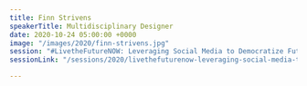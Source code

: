```yaml
---
title: Finn Strivens
speakerTitle: Multidisciplinary Designer
date: 2020-10-24 05:00:00 +0000
image: "/images/2020/finn-strivens.jpg"
session: "#LivetheFutureNOW: Leveraging Social Media to Democratize Futures Thinking"
sessionLink: "/sessions/2020/livethefuturenow-leveraging-social-media-to-democratize-futures-thinking"

---
```

